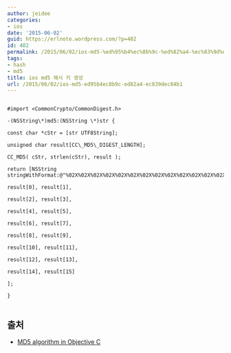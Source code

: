 ```yaml
---
author: jeidee
categories:
- ios
date: '2015-06-02'
guid: https://erlnote.wordpress.com/?p=402
id: 402
permalink: /2015/06/02/ios-md5-%ed%95%b4%ec%8b%9c-%ed%82%a4-%ec%83%9d%ec%84%b1/
tags:
- hash
- md5
title: ios md5 해시 키 생성
url: /2015/06/02/ios-md5-ed95b4ec8b9c-ed82a4-ec839dec84b1
---
```


```objc
  
#import <CommonCrypto/CommonDigest.h>

-(NSString\*)md5:(NSString \*)str {
      
const char *cStr = [str UTF8String];
      
unsigned char result[CC\_MD5\_DIGEST_LENGTH];
      
CC_MD5( cStr, strlen(cStr), result );
      
return [NSString stringWithFormat:@"%02X%02X%02X%02X%02X%02X%02X%02X%02X%02X%02X%02X%02X%02X%02X%02X",
              
result[0], result[1],
              
result[2], result[3],
              
result[4], result[5],
              
result[6], result[7],
              
result[8], result[9],
              
result[10], result[11],
              
result[12], result[13],
              
result[14], result[15]
              
];
  
}
  
```

## 출처

  * [MD5 algorithm in Objective C](http://stackoverflow.com/questions/1524604/md5-algorithm-in-objective-c)